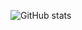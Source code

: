 ![GitHub stats](https://github-readme-stats.vercel.app/api?username=Kim-Seunghyun&show_icons=true&theme=cobalt)
